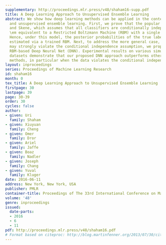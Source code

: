```yaml
---
supplementary: http://proceedings.mlr.press/v48/shaham16-supp.pdf
title: A Deep Learning Approach to Unsupervised Ensemble Learning
abstract: We show how deep learning methods can be applied in the context of crowdsourcing
  and unsupervised ensemble learning. First, we prove that the popular model of Dawid
  and Skene, which assumes that all classifiers are conditionally independent, is
  \em equivalent to a Restricted Boltzmann Machine (RBM) with a single hidden node.
  Hence, under this model, the posterior probabilities of the true labels can be instead
  estimated via a trained RBM. Next, to address the more general case, where classifiers
  may strongly violate the conditional independence assumption, we propose to apply
  RBM-based Deep Neural Net (DNN). Experimental results on various simulated and real-world
  datasets demonstrate that our proposed DNN approach outperforms other state-of-the-art
  methods, in particular when the data violates the conditional independence assumption.
layout: inproceedings
series: Proceedings of Machine Learning Research
id: shaham16
month: 0
tex_title: A Deep Learning Approach to Unsupervised Ensemble Learning
firstpage: 30
lastpage: 39
page: 30-39
order: 30
cycles: false
author:
- given: Uri
  family: Shaham
- given: Xiuyuan
  family: Cheng
- given: Omer
  family: Dror
- given: Ariel
  family: Jaffe
- given: Boaz
  family: Nadler
- given: Joseph
  family: Chang
- given: Yuval
  family: Kluger
date: 2016-06-11
address: New York, New York, USA
publisher: PMLR
container-title: Proceedings of The 33rd International Conference on Machine Learning
volume: '48'
genre: inproceedings
issued:
  date-parts:
  - 2016
  - 6
  - 11
pdf: http://proceedings.mlr.press/v48/shaham16.pdf
# Format based on citeproc: http://blog.martinfenner.org/2013/07/30/citeproc-yaml-for-bibliographies/
---
```

